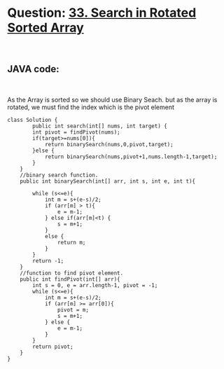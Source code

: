 # Question: [33. Search in Rotated Sorted Array](https://leetcode.com/problems/search-in-rotated-sorted-array/)

<br>

## JAVA code:

<br>

As the Array is sorted so we should use Binary Seach.
but as the array is rotated, we must find the index which is the pivot element

    class Solution {
            public int search(int[] nums, int target) {
            int pivot = findPivot(nums);
            if(target>=nums[0]){
                return binarySearch(nums,0,pivot,target);
            }else {
                return binarySearch(nums,pivot+1,nums.length-1,target);
            }
        }
        //binary search function.
        public int binarySearch(int[] arr, int s, int e, int t){

            while (s<=e){
                int m = s+(e-s)/2;
                if (arr[m] > t){
                    e = m-1;
                } else if(arr[m]<t) {
                    s = m+1;
                }
                else {
                    return m;
                }
            }
            return -1;
        }
        //function to find pivot element.
        public int findPivot(int[] arr){
            int s = 0, e = arr.length-1, pivot = -1;
            while (s<=e){
                int m = s+(e-s)/2;
                if (arr[m] >= arr[0]){
                    pivot = m;
                    s = m+1;
                } else {
                    e = m-1;
                }
            }
            return pivot;
        }
    }
